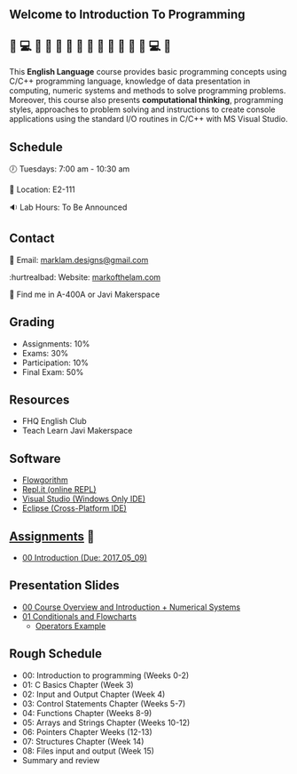 ## Welcome to Introduction To Programming 

## :metal: :computer: :metal: :clap:  :clap:  :clap: :triumph: :triumph: :triumph: :clap: :clap:  :clap:  :metal: :computer: :metal:

This **English Language** course provides basic programming concepts using C/C++ programming language, knowledge of data presentation in computing, numeric systems and methods to solve programming problems. Moreover, this course also presents **computational thinking**, programming styles, approaches to problem solving and instructions to create console applications using the standard I/O routines in C/C++ with MS Visual Studio.

## Schedule

:clock7: Tuesdays: 7:00 am - 10:30 am 

:office: Location: E2-111

:sound: Lab Hours: To Be Announced

## Contact

:email: Email: marklam.designs@gmail.com

:hurtrealbad: Website: [markofthelam.com](https://markofthelam.com)

:mag_right: Find me in A-400A or Javi Makerspace

## Grading

* Assignments: 10%
* Exams: 30%
* Participation: 10%
* Final Exam: 50%

## Resources
* FHQ English Club
* Teach Learn Javi Makerspace

## Software
* [Flowgorithm](http://www.flowgorithm.org/)
* [Repl.it (online REPL)](https://repl.it/)
* [Visual Studio (Windows Only IDE)](https://www.visualstudio.com/)
* [Eclipse (Cross-Platform IDE)](https://www.eclipse.org/)

## [Assignments](https://github.com/Emceelamb/Intro2Programming/tree/master/assignments) :triumph:
* [00 Introduction (Due: 2017_05_09)](https://github.com/Emceelamb/Intro2Programming/tree/master/assignments/00_introduction.md)


## Presentation Slides
* [00 Course Overview and Introduction + Numerical Systems](https://docs.google.com/presentation/d/1On_m9Qj4ZeY14r0Kd8TazLDlSPoegiJQjGEe_adF1Bg/edit?usp=sharing)
* [01 Conditionals and Flowcharts](https://docs.google.com/presentation/d/1v4EnA2HEkKbW-lY0WTWyGtl0YOJn-JDUqaV8Obq9d9E/edit?usp=sharing)
    - [Operators Example](https://repl.it/KcHN/1)

## Rough Schedule
* 00: Introduction to programming (Weeks 0-2)
* 01: C Basics Chapter (Week 3)
* 02: Input and Output Chapter (Week 4)
* 03: Control Statements Chapter (Weeks 5-7)
* 04: Functions Chapter (Weeks 8-9)
* 05: Arrays and Strings Chapter (Weeks 10-12)
* 06: Pointers Chapter Weeks (12-13)
* 07: Structures Chapter (Week 14)
* 08: Files input and output (Week 15)
* Summary and review

